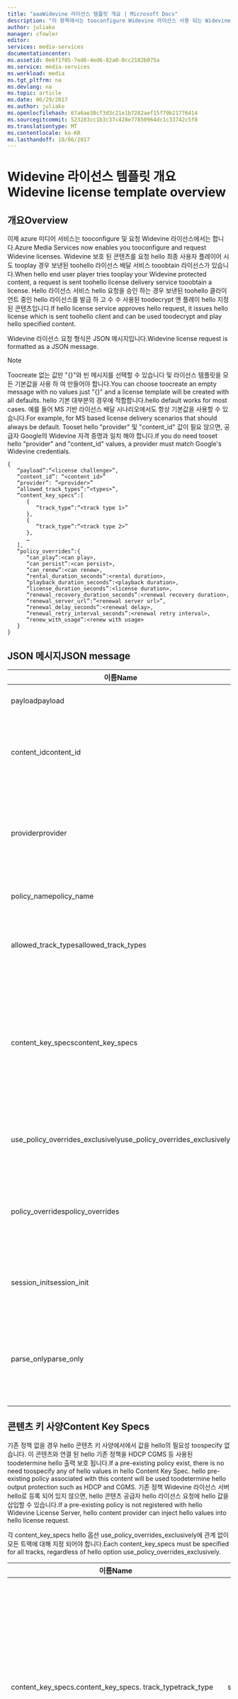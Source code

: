 ```yaml
---
title: "aaaWidevine 라이선스 템플릿 개요 | Microsoft Docs"
description: "이 항목에서는 tooconfigure Widevine 라이선스 사용 되는 Widevine 라이선스 템플릿 개요를 제공 합니다."
author: juliako
manager: cfowler
editor: 
services: media-services
documentationcenter: 
ms.assetid: 0e6f1f05-7ed6-4ed6-82a0-0cc2182b075a
ms.service: media-services
ms.workload: media
ms.tgt_pltfrm: na
ms.devlang: na
ms.topic: article
ms.date: 06/29/2017
ms.author: juliako
ms.openlocfilehash: 67a6ae38cf3d3c21e1b7282aef15f79b21776414
ms.sourcegitcommit: 523283cc1b3c37c428e77850964dc1c33742c5f0
ms.translationtype: MT
ms.contentlocale: ko-KR
ms.lasthandoff: 10/06/2017
---
```

# <a name="widevine-license-template-overview"></a><span data-ttu-id="61496-103">Widevine 라이선스 템플릿 개요</span><span class="sxs-lookup"><span data-stu-id="61496-103">Widevine license template overview</span></span>
## <a name="overview"></a><span data-ttu-id="61496-104">개요</span><span class="sxs-lookup"><span data-stu-id="61496-104">Overview</span></span>
<span data-ttu-id="61496-105">이제 azure 미디어 서비스는 tooconfigure 및 요청 Widevine 라이선스에서는 합니다.</span><span class="sxs-lookup"><span data-stu-id="61496-105">Azure Media Services now enables you tooconfigure and request Widevine licenses.</span></span> <span data-ttu-id="61496-106">Widevine 보호 된 콘텐츠를 요청 hello 최종 사용자 플레이어 시도 tooplay 경우 보낸된 toohello 라이선스 배달 서비스 tooobtain 라이선스가 있습니다.</span><span class="sxs-lookup"><span data-stu-id="61496-106">When hello end user player tries tooplay your Widevine protected content, a request is sent toohello license delivery service tooobtain a license.</span></span> <span data-ttu-id="61496-107">Hello 라이선스 서비스 hello 요청을 승인 하는 경우 보낸된 toohello 클라이언트 중인 hello 라이선스를 발급 하 고 수 수 사용된 toodecrypt 앤 플레이 hello 지정 된 콘텐츠입니다.</span><span class="sxs-lookup"><span data-stu-id="61496-107">If hello license service approves hello request, it issues hello license which is sent toohello client and can be used toodecrypt and play hello specified content.</span></span>

<span data-ttu-id="61496-108">Widevine 라이선스 요청 형식은 JSON 메시지입니다.</span><span class="sxs-lookup"><span data-stu-id="61496-108">Widevine license request is formatted as a JSON message.</span></span>  

>[!NOTE]
> <span data-ttu-id="61496-109">Toocreate 없는 값만 "{}"와 빈 메시지를 선택할 수 있습니다 및 라이선스 템플릿을 모든 기본값을 사용 하 여 만들어야 합니다.</span><span class="sxs-lookup"><span data-stu-id="61496-109">You can choose toocreate an empty message with no values just "{}" and a license template will be created with all defaults.</span></span> <span data-ttu-id="61496-110">hello 기본 대부분의 경우에 적합합니다.</span><span class="sxs-lookup"><span data-stu-id="61496-110">hello default works for most cases.</span></span> <span data-ttu-id="61496-111">예를 들어 MS 기반 라이선스 배달 시나리오에서도 항상 기본값을 사용할 수 있습니다.</span><span class="sxs-lookup"><span data-stu-id="61496-111">For example, for MS based license delivery scenarios that should always be default.</span></span> <span data-ttu-id="61496-112">Tooset hello "provider" 및 "content_id" 값이 필요 않으면, 공급자 Google의 Widevine 자격 증명과 일치 해야 합니다.</span><span class="sxs-lookup"><span data-stu-id="61496-112">If you do need tooset hello "provider" and "content_id" values, a provider must match Google's Widevine credentials.</span></span>

    {  
       “payload”:“<license challenge>”,
       “content_id”: “<content id>” 
       “provider”: ”<provider>”
       “allowed_track_types”:“<types>”,
       “content_key_specs”:[  
          {  
             “track_type”:“<track type 1>”
          },
          {  
             “track_type”:“<track type 2>”
          },
          …
       ],
       “policy_overrides”:{  
          “can_play”:<can play>,
          “can persist”:<can persist>,
          “can_renew”:<can renew>,
          “rental_duration_seconds”:<rental duration>,
          “playback_duration_seconds”:<playback duration>,
          “license_duration_seconds”:<license duration>,
          “renewal_recovery_duration_seconds”:<renewal recovery duration>,
          “renewal_server_url”:”<renewal server url>”,
          “renewal_delay_seconds”:<renewal delay>,
          “renewal_retry_interval_seconds”:<renewal retry interval>,
          “renew_with_usage”:<renew with usage>
       }
    }

## <a name="json-message"></a><span data-ttu-id="61496-113">JSON 메시지</span><span class="sxs-lookup"><span data-stu-id="61496-113">JSON message</span></span>
| <span data-ttu-id="61496-114">이름</span><span class="sxs-lookup"><span data-stu-id="61496-114">Name</span></span> | <span data-ttu-id="61496-115">값</span><span class="sxs-lookup"><span data-stu-id="61496-115">Value</span></span> | <span data-ttu-id="61496-116">설명</span><span class="sxs-lookup"><span data-stu-id="61496-116">Description</span></span> |
| --- | --- | --- |
| <span data-ttu-id="61496-117">payload</span><span class="sxs-lookup"><span data-stu-id="61496-117">payload</span></span> |<span data-ttu-id="61496-118">Base64 인코딩된 문자열</span><span class="sxs-lookup"><span data-stu-id="61496-118">Base64 encoded string</span></span> |<span data-ttu-id="61496-119">클라이언트에서 보낸 hello 라이선스 요청 합니다.</span><span class="sxs-lookup"><span data-stu-id="61496-119">hello license request sent by a client.</span></span> |
| <span data-ttu-id="61496-120">content_id</span><span class="sxs-lookup"><span data-stu-id="61496-120">content_id</span></span> |<span data-ttu-id="61496-121">Base64 인코딩된 문자열</span><span class="sxs-lookup"><span data-stu-id="61496-121">Base64 encoded string</span></span> |<span data-ttu-id="61496-122">각 content_key_specs.track_type에 tooderive KeyId(s) 및 콘텐츠 키를 사용 하는 식별자.</span><span class="sxs-lookup"><span data-stu-id="61496-122">Identifier used tooderive KeyId(s) and Content Key(s) for each content_key_specs.track_type.</span></span> |
| <span data-ttu-id="61496-123">provider</span><span class="sxs-lookup"><span data-stu-id="61496-123">provider</span></span> |<span data-ttu-id="61496-124">string</span><span class="sxs-lookup"><span data-stu-id="61496-124">string</span></span> |<span data-ttu-id="61496-125">콘텐츠 키 및 정책을를 사용 하는 toolook 합니다.</span><span class="sxs-lookup"><span data-stu-id="61496-125">Used toolook up content keys and policies.</span></span> <span data-ttu-id="61496-126">MS 키 배달이 Widevine 라이선스 배달에 사용되는 경우 이 매개 변수는 무시됩니다.</span><span class="sxs-lookup"><span data-stu-id="61496-126">If MS key delivery is used for Widevine license delivery, this parameter is ignored.</span></span> |
| <span data-ttu-id="61496-127">policy_name</span><span class="sxs-lookup"><span data-stu-id="61496-127">policy_name</span></span> |<span data-ttu-id="61496-128">string</span><span class="sxs-lookup"><span data-stu-id="61496-128">string</span></span> |<span data-ttu-id="61496-129">이전에 등록된 정책의 이름입니다.</span><span class="sxs-lookup"><span data-stu-id="61496-129">Name of a previously registered policy.</span></span> <span data-ttu-id="61496-130">옵션</span><span class="sxs-lookup"><span data-stu-id="61496-130">Optional</span></span> |
| <span data-ttu-id="61496-131">allowed_track_types</span><span class="sxs-lookup"><span data-stu-id="61496-131">allowed_track_types</span></span> |<span data-ttu-id="61496-132">enum</span><span class="sxs-lookup"><span data-stu-id="61496-132">enum</span></span> |<span data-ttu-id="61496-133">SD_ONLY 또는 SD_HD.</span><span class="sxs-lookup"><span data-stu-id="61496-133">SD_ONLY or SD_HD.</span></span> <span data-ttu-id="61496-134">라이선스에 포함할 콘텐츠 키를 제어합니다.</span><span class="sxs-lookup"><span data-stu-id="61496-134">Controls which content keys should be included in a license</span></span> |
| <span data-ttu-id="61496-135">content_key_specs</span><span class="sxs-lookup"><span data-stu-id="61496-135">content_key_specs</span></span> |<span data-ttu-id="61496-136">JSON 구조 배열. 아래 **콘텐츠 키 사양** 참조</span><span class="sxs-lookup"><span data-stu-id="61496-136">array of JSON structures, see **Content Key Specs** below</span></span> |<span data-ttu-id="61496-137">보다 세밀 하 게 세분화 된 컨트롤에 콘텐츠 키 tooreturn 합니다.</span><span class="sxs-lookup"><span data-stu-id="61496-137">A finer grained control on what content keys tooreturn.</span></span> <span data-ttu-id="61496-138">자세한 내용은 아래 콘텐츠 키 사양을 참조하세요.</span><span class="sxs-lookup"><span data-stu-id="61496-138">See Content Key Spec below for details.</span></span>  <span data-ttu-id="61496-139">Allowed_track_types 및 content_key_specs 중 하나만 지정할 수 있습니다.</span><span class="sxs-lookup"><span data-stu-id="61496-139">Only one of allowed_track_types and content_key_specs can be specified.</span></span> |
| <span data-ttu-id="61496-140">use_policy_overrides_exclusively</span><span class="sxs-lookup"><span data-stu-id="61496-140">use_policy_overrides_exclusively</span></span> |<span data-ttu-id="61496-141">boolean.</span><span class="sxs-lookup"><span data-stu-id="61496-141">boolean.</span></span> <span data-ttu-id="61496-142">true 또는 false</span><span class="sxs-lookup"><span data-stu-id="61496-142">true or false</span></span> |<span data-ttu-id="61496-143">policy_overrides로 지정된 정책 특성을 사용하고 이전에 저장된 모든 정책은 생략합니다.</span><span class="sxs-lookup"><span data-stu-id="61496-143">Use policy attributes specified by policy_overrides and omit all previously stored policy.</span></span> |
| <span data-ttu-id="61496-144">policy_overrides</span><span class="sxs-lookup"><span data-stu-id="61496-144">policy_overrides</span></span> |<span data-ttu-id="61496-145">JSON 구조. 아래 **정책 재정의** 참조</span><span class="sxs-lookup"><span data-stu-id="61496-145">JSON structure, see **Policy Overrides** below</span></span> |<span data-ttu-id="61496-146">이 라이선스에 대한 정책 설정입니다.</span><span class="sxs-lookup"><span data-stu-id="61496-146">Policy settings for this license.</span></span>  <span data-ttu-id="61496-147">이 자산에는 미리 정의 된 정책이 hello 이벤트에서, 이러한 지정 된 값이 사용 됩니다.</span><span class="sxs-lookup"><span data-stu-id="61496-147">In hello event this asset has a pre-defined policy, these specified values will be used.</span></span> |
| <span data-ttu-id="61496-148">session_init</span><span class="sxs-lookup"><span data-stu-id="61496-148">session_init</span></span> |<span data-ttu-id="61496-149">JSON 구조. 아래 **세션 초기화** 참조</span><span class="sxs-lookup"><span data-stu-id="61496-149">JSON structure, see **Session Initialization** below</span></span> |<span data-ttu-id="61496-150">선택적 데이터 toolicense를 전달 합니다.</span><span class="sxs-lookup"><span data-stu-id="61496-150">Optional data passed toolicense.</span></span> |
| <span data-ttu-id="61496-151">parse_only</span><span class="sxs-lookup"><span data-stu-id="61496-151">parse_only</span></span> |<span data-ttu-id="61496-152">boolean.</span><span class="sxs-lookup"><span data-stu-id="61496-152">boolean.</span></span> <span data-ttu-id="61496-153">true 또는 false</span><span class="sxs-lookup"><span data-stu-id="61496-153">true or false</span></span> |<span data-ttu-id="61496-154">hello 라이선스 요청은 구문 분석 되지만 라이선스가 발급 됩니다.</span><span class="sxs-lookup"><span data-stu-id="61496-154">hello license request is parsed but no license is issued.</span></span> <span data-ttu-id="61496-155">그러나 값 양식 hello 라이선스 요청 hello 응답에 반환 됩니다.</span><span class="sxs-lookup"><span data-stu-id="61496-155">However, values form hello license request are returned in hello response.</span></span> |

## <a name="content-key-specs"></a><span data-ttu-id="61496-156">콘텐츠 키 사양</span><span class="sxs-lookup"><span data-stu-id="61496-156">Content Key Specs</span></span>
<span data-ttu-id="61496-157">기존 정책 없을 경우 hello 콘텐츠 키 사양에서에서 값을 hello의 필요성 toospecify 없습니다.  이 콘텐츠와 연결 된 hello 기존 정책을 HDCP CGMS 등 사용된 toodetermine hello 출력 보호 됩니다.</span><span class="sxs-lookup"><span data-stu-id="61496-157">If a pre-existing policy exist, there is no need toospecify any of hello values in hello Content Key Spec.  hello pre-existing policy associated with this content will be used toodetermine hello output protection such as HDCP and CGMS.</span></span>  <span data-ttu-id="61496-158">기존 정책 Widevine 라이선스 서버 hello로 등록 되어 있지 않으면, hello 콘텐츠 공급자 hello 라이선스 요청에 hello 값을 삽입할 수 있습니다.</span><span class="sxs-lookup"><span data-stu-id="61496-158">If a pre-existing policy is not registered with hello Widevine License Server, hello content provider can inject hello values into hello license request.</span></span>   

<span data-ttu-id="61496-159">각 content_key_specs hello 옵션 use_policy_overrides_exclusively에 관계 없이 모든 트랙에 대해 지정 되어야 합니다.</span><span class="sxs-lookup"><span data-stu-id="61496-159">Each content_key_specs must be specified for all tracks, regardless of hello option use_policy_overrides_exclusively.</span></span> 

| <span data-ttu-id="61496-160">이름</span><span class="sxs-lookup"><span data-stu-id="61496-160">Name</span></span> | <span data-ttu-id="61496-161">값</span><span class="sxs-lookup"><span data-stu-id="61496-161">Value</span></span> | <span data-ttu-id="61496-162">설명</span><span class="sxs-lookup"><span data-stu-id="61496-162">Description</span></span> |
| --- | --- | --- |
| <span data-ttu-id="61496-163">content_key_specs.</span><span class="sxs-lookup"><span data-stu-id="61496-163">content_key_specs.</span></span> <span data-ttu-id="61496-164">track_type</span><span class="sxs-lookup"><span data-stu-id="61496-164">track_type</span></span> |<span data-ttu-id="61496-165">string</span><span class="sxs-lookup"><span data-stu-id="61496-165">string</span></span> |<span data-ttu-id="61496-166">트랙 유형 이름입니다.</span><span class="sxs-lookup"><span data-stu-id="61496-166">A track type name.</span></span> <span data-ttu-id="61496-167">Content_key_specs hello 라이선스 요청에 지정 된 경우 확인 되었는지 toospecify 추적 모든 형식을 명시적으로 합니다.</span><span class="sxs-lookup"><span data-stu-id="61496-167">If content_key_specs is specified in hello license request, make sure toospecify all track types explicitly.</span></span> <span data-ttu-id="61496-168">오류 toodo 하므로 될 오류 tooplayback 지난 10 초 수 있습니다.</span><span class="sxs-lookup"><span data-stu-id="61496-168">Failure toodo so will result in failure tooplayback past 10 seconds.</span></span> |
| <span data-ttu-id="61496-169">content_key_specs</span><span class="sxs-lookup"><span data-stu-id="61496-169">content_key_specs</span></span>  <br/> <span data-ttu-id="61496-170">security_level</span><span class="sxs-lookup"><span data-stu-id="61496-170">security_level</span></span> |<span data-ttu-id="61496-171">uint32</span><span class="sxs-lookup"><span data-stu-id="61496-171">uint32</span></span> |<span data-ttu-id="61496-172">재생에 대한 클라이언트 견고성 요구 사항을 정의합니다.</span><span class="sxs-lookup"><span data-stu-id="61496-172">Defines client robustness requirements for playback.</span></span> <br/> <span data-ttu-id="61496-173">1 - 소프트웨어 기반 화이트 박스 암호화가 필요합니다.</span><span class="sxs-lookup"><span data-stu-id="61496-173">1 - Software-based whitebox crypto is required.</span></span> <br/> <span data-ttu-id="61496-174">2 - 소프트웨어 암호화 및 난독 처리된 디코더가 필요합니다.</span><span class="sxs-lookup"><span data-stu-id="61496-174">2 - Software crypto and an obfuscated decoder is required.</span></span> <br/> <span data-ttu-id="61496-175">3-hello 키 재료 및 암호화 작업은 하드웨어 백업 된 신뢰할 수 있는 실행 환경 내에서 수행 되어야 합니다.</span><span class="sxs-lookup"><span data-stu-id="61496-175">3 - hello key material and crypto operations must be performed within a hardware backed trusted execution environment.</span></span> <br/> <span data-ttu-id="61496-176">4-암호화 및 콘텐츠의 디코딩 hello 하드웨어 백업 된 신뢰할 수 있는 실행 환경 내에서 수행 되어야 합니다.</span><span class="sxs-lookup"><span data-stu-id="61496-176">4 - hello crypto and decoding of content must be performed within a hardware backed trusted execution environment.</span></span>  <br/> <span data-ttu-id="61496-177">5-hello 암호화, 디코딩 및 모두 처리 hello 미디어 (압축 및 압축 되지 않은)의 하드웨어 백업 된 신뢰할 수 있는 실행 환경 내에서 처리 되어야 합니다.</span><span class="sxs-lookup"><span data-stu-id="61496-177">5 - hello crypto, decoding and all handling of hello media (compressed and uncompressed) must be handled within a hardware backed trusted execution environment.</span></span> |
| <span data-ttu-id="61496-178">content_key_specs</span><span class="sxs-lookup"><span data-stu-id="61496-178">content_key_specs</span></span> <br/> <span data-ttu-id="61496-179">required_output_protection.hdc</span><span class="sxs-lookup"><span data-stu-id="61496-179">required_output_protection.hdc</span></span> |<span data-ttu-id="61496-180">string - HDCP_NONE, HDCP_V1, HDCP_V2 중 하나</span><span class="sxs-lookup"><span data-stu-id="61496-180">string - one of: HDCP_NONE, HDCP_V1, HDCP_V2</span></span> |<span data-ttu-id="61496-181">HDCP가 필요한지 여부를 나타냅니다.</span><span class="sxs-lookup"><span data-stu-id="61496-181">Indicates whether HDCP is require</span></span> |
| <span data-ttu-id="61496-182">content_key_specs</span><span class="sxs-lookup"><span data-stu-id="61496-182">content_key_specs</span></span> <br/><span data-ttu-id="61496-183">key</span><span class="sxs-lookup"><span data-stu-id="61496-183">key</span></span> |<span data-ttu-id="61496-184">Base64 </span><span class="sxs-lookup"><span data-stu-id="61496-184">Base64</span></span> <br/><span data-ttu-id="61496-185">인코딩된 문자열</span><span class="sxs-lookup"><span data-stu-id="61496-185">encoded string</span></span> |<span data-ttu-id="61496-186">이 트랙에 대 한 콘텐츠 키 toouse 합니다. 지정 하지 않거나 track_type hello key_id가 필요 합니다.</span><span class="sxs-lookup"><span data-stu-id="61496-186">Content key toouse for this track. If specified, hello track_type or key_id is required.</span></span>  <span data-ttu-id="61496-187">이 옵션을 사용 하면 hello 콘텐츠 공급자 tooinject hello Widevine 라이선스 서버는 키 조회 또는 생성 하도록 하는 대신이 트랙에 대 한 콘텐츠 키입니다.</span><span class="sxs-lookup"><span data-stu-id="61496-187">This option allows hello content provider tooinject hello content key for this track instead of letting Widevine license server generate or lookup a key.</span></span> |
| <span data-ttu-id="61496-188">content_key_specs.key_id</span><span class="sxs-lookup"><span data-stu-id="61496-188">content_key_specs.key_id</span></span> |<span data-ttu-id="61496-189">Base64 인코딩된 문자열 binary, 16바이트</span><span class="sxs-lookup"><span data-stu-id="61496-189">Base64 encoded string  binary, 16 bytes</span></span> |<span data-ttu-id="61496-190">Hello 키에 대 한 고유 식별자입니다.</span><span class="sxs-lookup"><span data-stu-id="61496-190">Unique identifier for hello key.</span></span> |

## <a name="policy-overrides"></a><span data-ttu-id="61496-191">정책 재정의</span><span class="sxs-lookup"><span data-stu-id="61496-191">Policy Overrides</span></span>
| <span data-ttu-id="61496-192">이름</span><span class="sxs-lookup"><span data-stu-id="61496-192">Name</span></span> | <span data-ttu-id="61496-193">값</span><span class="sxs-lookup"><span data-stu-id="61496-193">Value</span></span> | <span data-ttu-id="61496-194">설명</span><span class="sxs-lookup"><span data-stu-id="61496-194">Description</span></span> |
| --- | --- | --- |
| <span data-ttu-id="61496-195">policy_overrides.</span><span class="sxs-lookup"><span data-stu-id="61496-195">policy_overrides.</span></span> <span data-ttu-id="61496-196">can_play</span><span class="sxs-lookup"><span data-stu-id="61496-196">can_play</span></span> |<span data-ttu-id="61496-197">boolean.</span><span class="sxs-lookup"><span data-stu-id="61496-197">boolean.</span></span> <span data-ttu-id="61496-198">true 또는 false</span><span class="sxs-lookup"><span data-stu-id="61496-198">true or false</span></span> |<span data-ttu-id="61496-199">해당 재생이 나타냅니다 hello의 콘텐츠를 사용할 수 있습니다.</span><span class="sxs-lookup"><span data-stu-id="61496-199">Indicates that playback of hello content is allowed.</span></span> <span data-ttu-id="61496-200">기본값은 false입니다.</span><span class="sxs-lookup"><span data-stu-id="61496-200">Default is false.</span></span> |
| <span data-ttu-id="61496-201">policy_overrides.</span><span class="sxs-lookup"><span data-stu-id="61496-201">policy_overrides.</span></span> <span data-ttu-id="61496-202">can_persist</span><span class="sxs-lookup"><span data-stu-id="61496-202">can_persist</span></span> |<span data-ttu-id="61496-203">boolean.</span><span class="sxs-lookup"><span data-stu-id="61496-203">boolean.</span></span> <span data-ttu-id="61496-204">true 또는 false</span><span class="sxs-lookup"><span data-stu-id="61496-204">true or false</span></span> |<span data-ttu-id="61496-205">Hello 라이센스 지속형된 toonon 비휘발성 저장소를 오프 라인 수를 나타냅니다.</span><span class="sxs-lookup"><span data-stu-id="61496-205">Indicates that hello license may be persisted toonon-volatile storage for offline use.</span></span> <span data-ttu-id="61496-206">기본값은 false입니다.</span><span class="sxs-lookup"><span data-stu-id="61496-206">Default is false.</span></span> |
| <span data-ttu-id="61496-207">policy_overrides.</span><span class="sxs-lookup"><span data-stu-id="61496-207">policy_overrides.</span></span> <span data-ttu-id="61496-208">can_renew</span><span class="sxs-lookup"><span data-stu-id="61496-208">can_renew</span></span> |<span data-ttu-id="61496-209">boolean. true 또는 false</span><span class="sxs-lookup"><span data-stu-id="61496-209">boolean true or false</span></span> |<span data-ttu-id="61496-210">이 라이선스의 갱신이 허용됨을 나타냅니다.</span><span class="sxs-lookup"><span data-stu-id="61496-210">Indicates that renewal of this license is allowed.</span></span> <span data-ttu-id="61496-211">True 인 경우, 하트 비트 하 여 hello 라이선스 기간의 hello를 확장할 수 있습니다.</span><span class="sxs-lookup"><span data-stu-id="61496-211">If true, hello duration of hello license can be extended by heartbeat.</span></span> <span data-ttu-id="61496-212">기본값은 false입니다.</span><span class="sxs-lookup"><span data-stu-id="61496-212">Default is false.</span></span> |
| <span data-ttu-id="61496-213">policy_overrides.</span><span class="sxs-lookup"><span data-stu-id="61496-213">policy_overrides.</span></span> <span data-ttu-id="61496-214">license_duration_seconds</span><span class="sxs-lookup"><span data-stu-id="61496-214">license_duration_seconds</span></span> |<span data-ttu-id="61496-215">int64</span><span class="sxs-lookup"><span data-stu-id="61496-215">int64</span></span> |<span data-ttu-id="61496-216">이 특정 라이선스에 대 한 hello 기간을 나타냅니다.</span><span class="sxs-lookup"><span data-stu-id="61496-216">Indicates hello time window for this specific license.</span></span> <span data-ttu-id="61496-217">값이 0 no 제한 toohello 기간 임을 나타냅니다.</span><span class="sxs-lookup"><span data-stu-id="61496-217">A value of 0 indicates that there is no limit toohello duration.</span></span> <span data-ttu-id="61496-218">기본값은 0입니다.</span><span class="sxs-lookup"><span data-stu-id="61496-218">Default is 0.</span></span> |
| <span data-ttu-id="61496-219">policy_overrides.</span><span class="sxs-lookup"><span data-stu-id="61496-219">policy_overrides.</span></span> <span data-ttu-id="61496-220">rental_duration_seconds</span><span class="sxs-lookup"><span data-stu-id="61496-220">rental_duration_seconds</span></span> |<span data-ttu-id="61496-221">int64</span><span class="sxs-lookup"><span data-stu-id="61496-221">int64</span></span> |<span data-ttu-id="61496-222">재생은 허용 하는 동안 hello 기간을 나타냅니다.</span><span class="sxs-lookup"><span data-stu-id="61496-222">Indicates hello time window while playback is permitted.</span></span> <span data-ttu-id="61496-223">값이 0 no 제한 toohello 기간 임을 나타냅니다.</span><span class="sxs-lookup"><span data-stu-id="61496-223">A value of 0 indicates that there is no limit toohello duration.</span></span> <span data-ttu-id="61496-224">기본값은 0입니다.</span><span class="sxs-lookup"><span data-stu-id="61496-224">Default is 0.</span></span> |
| <span data-ttu-id="61496-225">policy_overrides.</span><span class="sxs-lookup"><span data-stu-id="61496-225">policy_overrides.</span></span> <span data-ttu-id="61496-226">playback_duration_seconds</span><span class="sxs-lookup"><span data-stu-id="61496-226">playback_duration_seconds</span></span> |<span data-ttu-id="61496-227">int64</span><span class="sxs-lookup"><span data-stu-id="61496-227">int64</span></span> |<span data-ttu-id="61496-228">hello 재생 hello 라이선스 기간 내에서 시작 되 면 시간 창을 표시 합니다.</span><span class="sxs-lookup"><span data-stu-id="61496-228">hello viewing window of time once playback starts within hello license duration.</span></span> <span data-ttu-id="61496-229">값이 0 no 제한 toohello 기간 임을 나타냅니다.</span><span class="sxs-lookup"><span data-stu-id="61496-229">A value of 0 indicates that there is no limit toohello duration.</span></span> <span data-ttu-id="61496-230">기본값은 0입니다.</span><span class="sxs-lookup"><span data-stu-id="61496-230">Default is 0.</span></span> |
| <span data-ttu-id="61496-231">policy_overrides.</span><span class="sxs-lookup"><span data-stu-id="61496-231">policy_overrides.</span></span> <span data-ttu-id="61496-232">renewal_server_url</span><span class="sxs-lookup"><span data-stu-id="61496-232">renewal_server_url</span></span> |<span data-ttu-id="61496-233">string</span><span class="sxs-lookup"><span data-stu-id="61496-233">string</span></span> |<span data-ttu-id="61496-234">이 라이선스에 대 한 모든 하트 비트 (갱신) 요청은 toohello 지정한 URL 전송할 합니다.</span><span class="sxs-lookup"><span data-stu-id="61496-234">All heartbeat (renewal) requests for this license shall be directed toohello specified URL.</span></span> <span data-ttu-id="61496-235">이 필드는 can_renew가 true인 경우에만 사용할 수 있습니다.</span><span class="sxs-lookup"><span data-stu-id="61496-235">This field is only used if can_renew is true.</span></span> |
| <span data-ttu-id="61496-236">policy_overrides.</span><span class="sxs-lookup"><span data-stu-id="61496-236">policy_overrides.</span></span> <span data-ttu-id="61496-237">renewal_delay_seconds</span><span class="sxs-lookup"><span data-stu-id="61496-237">renewal_delay_seconds</span></span> |<span data-ttu-id="61496-238">int64</span><span class="sxs-lookup"><span data-stu-id="61496-238">int64</span></span> |<span data-ttu-id="61496-239">license_start_time 이후, 처음으로 갱신을 시도할 때까지 시간(초)입니다.</span><span class="sxs-lookup"><span data-stu-id="61496-239">How many seconds after license_start_time, before renewal is first attempted.</span></span> <span data-ttu-id="61496-240">이 필드는 can_renew가 true인 경우에만 사용할 수 있습니다.</span><span class="sxs-lookup"><span data-stu-id="61496-240">This field is only used if can_renew is true.</span></span> <span data-ttu-id="61496-241">기본값은 0입니다.</span><span class="sxs-lookup"><span data-stu-id="61496-241">Default is 0</span></span> |
| <span data-ttu-id="61496-242">policy_overrides.</span><span class="sxs-lookup"><span data-stu-id="61496-242">policy_overrides.</span></span> <span data-ttu-id="61496-243">renewal_retry_interval_seconds</span><span class="sxs-lookup"><span data-stu-id="61496-243">renewal_retry_interval_seconds</span></span> |<span data-ttu-id="61496-244">int64</span><span class="sxs-lookup"><span data-stu-id="61496-244">int64</span></span> |<span data-ttu-id="61496-245">Hello 지연 실패 시 후속 라이선스 갱신 요청 간격 (초) 단위로 지정 합니다.</span><span class="sxs-lookup"><span data-stu-id="61496-245">Specifies hello delay in seconds between subsequent license renewal requests, in case of failure.</span></span> <span data-ttu-id="61496-246">이 필드는 can_renew가 true인 경우에만 사용할 수 있습니다.</span><span class="sxs-lookup"><span data-stu-id="61496-246">This field is only used if can_renew is true.</span></span> |
| <span data-ttu-id="61496-247">policy_overrides.</span><span class="sxs-lookup"><span data-stu-id="61496-247">policy_overrides.</span></span> <span data-ttu-id="61496-248">renewal_recovery_duration_seconds</span><span class="sxs-lookup"><span data-stu-id="61496-248">renewal_recovery_duration_seconds</span></span> |<span data-ttu-id="61496-249">int64</span><span class="sxs-lookup"><span data-stu-id="61496-249">int64</span></span> |<span data-ttu-id="61496-250">시간,는 재생 toocontinue 갱신 하는 동안 hello 창이 시도 된 됩니다 아직 toobackend 문제 hello 라이선스 서버를 인해 실패 합니다.</span><span class="sxs-lookup"><span data-stu-id="61496-250">hello window of time, in which playback is allowed toocontinue while renewal is attempted, yet unsuccessful due toobackend problems with hello license server.</span></span> <span data-ttu-id="61496-251">값이 0 no 제한 toohello 기간 임을 나타냅니다.</span><span class="sxs-lookup"><span data-stu-id="61496-251">A value of 0 indicates that there is no limit toohello duration.</span></span> <span data-ttu-id="61496-252">이 필드는 can_renew가 true인 경우에만 사용할 수 있습니다.</span><span class="sxs-lookup"><span data-stu-id="61496-252">This field is only used if can_renew is true.</span></span> |
| <span data-ttu-id="61496-253">policy_overrides.</span><span class="sxs-lookup"><span data-stu-id="61496-253">policy_overrides.</span></span> <span data-ttu-id="61496-254">renew_with_usage</span><span class="sxs-lookup"><span data-stu-id="61496-254">renew_with_usage</span></span> |<span data-ttu-id="61496-255">boolean. true 또는 false</span><span class="sxs-lookup"><span data-stu-id="61496-255">boolean true or false</span></span> |<span data-ttu-id="61496-256">사용 현황이 시작 될 때 갱신에 대 한 해당 hello 라이선스를 보낼 수는 나타냅니다.</span><span class="sxs-lookup"><span data-stu-id="61496-256">Indicates that hello license shall be sent for renewal when usage is started.</span></span> <span data-ttu-id="61496-257">이 필드는 can_renew가 true인 경우에만 사용할 수 있습니다.</span><span class="sxs-lookup"><span data-stu-id="61496-257">This field is only used if can_renew is true.</span></span> |

## <a name="session-initialization"></a><span data-ttu-id="61496-258">세션 초기화</span><span class="sxs-lookup"><span data-stu-id="61496-258">Session Initialization</span></span>
| <span data-ttu-id="61496-259">이름</span><span class="sxs-lookup"><span data-stu-id="61496-259">Name</span></span> | <span data-ttu-id="61496-260">값</span><span class="sxs-lookup"><span data-stu-id="61496-260">Value</span></span> | <span data-ttu-id="61496-261">설명</span><span class="sxs-lookup"><span data-stu-id="61496-261">Description</span></span> |
| --- | --- | --- |
| <span data-ttu-id="61496-262">provider_session_token</span><span class="sxs-lookup"><span data-stu-id="61496-262">provider_session_token</span></span> |<span data-ttu-id="61496-263">Base64 인코딩된 문자열</span><span class="sxs-lookup"><span data-stu-id="61496-263">Base64 encoded string</span></span> |<span data-ttu-id="61496-264">이 세션 토큰 hello 라이선스에 다시 전달 하 고 후속 갱신에 존재 합니다.</span><span class="sxs-lookup"><span data-stu-id="61496-264">This session token is passed back in hello license and will exist in subsequent renewals.</span></span>  <span data-ttu-id="61496-265">hello 세션 토큰 세션 이상 유지 되지 않습니다.</span><span class="sxs-lookup"><span data-stu-id="61496-265">hello session token will not persist beyond sessions.</span></span> |
| <span data-ttu-id="61496-266">provider_client_token</span><span class="sxs-lookup"><span data-stu-id="61496-266">provider_client_token</span></span> |<span data-ttu-id="61496-267">Base64 인코딩된 문자열</span><span class="sxs-lookup"><span data-stu-id="61496-267">Base64 encoded string</span></span> |<span data-ttu-id="61496-268">클라이언트 hello 라이선스 응답에서 토큰 toosend 합니다.</span><span class="sxs-lookup"><span data-stu-id="61496-268">Client token toosend back in hello license response.</span></span>  <span data-ttu-id="61496-269">클라이언트 토큰을 포함 하는 hello 라이선스 요청을 하는 경우이 값은 무시 됩니다.</span><span class="sxs-lookup"><span data-stu-id="61496-269">If hello license request contains a client token, this value is ignored.</span></span> <span data-ttu-id="61496-270">클라이언트 토큰 hello 라이선스 세션 유지 됩니다.</span><span class="sxs-lookup"><span data-stu-id="61496-270">hello client token will persist beyond license sessions.</span></span> |
| <span data-ttu-id="61496-271">override_provider_client_token</span><span class="sxs-lookup"><span data-stu-id="61496-271">override_provider_client_token</span></span> |<span data-ttu-id="61496-272">boolean.</span><span class="sxs-lookup"><span data-stu-id="61496-272">boolean.</span></span> <span data-ttu-id="61496-273">true 또는 false</span><span class="sxs-lookup"><span data-stu-id="61496-273">true or false</span></span> |<span data-ttu-id="61496-274">클라이언트 토큰을 포함 하는 false이 고 hello 라이선스 요청을 하는 경우이 구조에는 클라이언트 토큰을 지정 하는 경우에 hello 요청에서 hello 토큰을 사용 합니다.</span><span class="sxs-lookup"><span data-stu-id="61496-274">If false and hello license request contains a client token, use hello token from hello request even if a client token was specified in this structure.</span></span>  <span data-ttu-id="61496-275">True 인 경우, 항상이 구조에 지정 된 hello 토큰을 사용 합니다.</span><span class="sxs-lookup"><span data-stu-id="61496-275">If true, always use hello token specified in this structure.</span></span> |

## <a name="configure-your-widevine-licenses-using-net-types"></a><span data-ttu-id="61496-276">.NET 형식을 사용하여 Widevine 라이선스 구성</span><span class="sxs-lookup"><span data-stu-id="61496-276">Configure your Widevine licenses using .NET types</span></span>
<span data-ttu-id="61496-277">미디어 서비스는 Widevine 라이선스를 구성할 수 있는 .NET API를 제공합니다.</span><span class="sxs-lookup"><span data-stu-id="61496-277">Media Services provides .NET APIs that let you configure your Widevine licenses.</span></span> 

### <a name="classes-as-defined-in-hello-media-services-net-sdk"></a><span data-ttu-id="61496-278">Hello 미디어 서비스.NET SDK에에서 정의 된 대로 클래스</span><span class="sxs-lookup"><span data-stu-id="61496-278">Classes as defined in hello Media Services .NET SDK</span></span>
<span data-ttu-id="61496-279">hello 다음은 이러한 유형의 hello 정의 합니다.</span><span class="sxs-lookup"><span data-stu-id="61496-279">hello following are hello definitions of these types.</span></span>

    public class WidevineMessage
    {
        public WidevineMessage();

        [JsonProperty(NullValueHandling = NullValueHandling.Ignore)]
        public AllowedTrackTypes? allowed_track_types { get; set; }
        [JsonProperty(NullValueHandling = NullValueHandling.Ignore)]
        public ContentKeySpecs[] content_key_specs { get; set; }
        [JsonProperty(NullValueHandling = NullValueHandling.Ignore)]
        public object policy_overrides { get; set; }
    }

    [JsonConverter(typeof(StringEnumConverter))]
    public enum AllowedTrackTypes
    {
        SD_ONLY = 0,
        SD_HD = 1
    }
    public class ContentKeySpecs
    {
        public ContentKeySpecs();

        [JsonProperty(NullValueHandling = NullValueHandling.Ignore)]
        public string key_id { get; set; }
        [JsonProperty(NullValueHandling = NullValueHandling.Ignore)]
        public RequiredOutputProtection required_output_protection { get; set; }
        [JsonProperty(NullValueHandling = NullValueHandling.Ignore)]
        public int? security_level { get; set; }
        [JsonProperty(NullValueHandling = NullValueHandling.Ignore)]
        public string track_type { get; set; }
    }

    public class RequiredOutputProtection
    {
        public RequiredOutputProtection();

        public Hdcp hdcp { get; set; }
    }

    [JsonConverter(typeof(StringEnumConverter))]
    public enum Hdcp
    {
        HDCP_NONE = 0,
        HDCP_V1 = 1,
        HDCP_V2 = 2
    }

### <a name="example"></a><span data-ttu-id="61496-280">예제</span><span class="sxs-lookup"><span data-stu-id="61496-280">Example</span></span>
<span data-ttu-id="61496-281">hello 방법을 예제와 다음 toouse.NET Api tooconfigure 간단한 Widevine 라이선스입니다.</span><span class="sxs-lookup"><span data-stu-id="61496-281">hello following example shows how toouse .NET APIs tooconfigure  a simple Widevine license.</span></span>

    private static string ConfigureWidevineLicenseTemplate()
    {
        var template = new WidevineMessage
        {
            allowed_track_types = AllowedTrackTypes.SD_HD,
            content_key_specs = new[]
            {
                new ContentKeySpecs
                {
                    required_output_protection = new RequiredOutputProtection { hdcp = Hdcp.HDCP_NONE},
                    security_level = 1,
                    track_type = "SD"
                }
            },
            policy_overrides = new
            {
                can_play = true,
                can_persist = true,
                can_renew = false
            }
        };

        string configuration = JsonConvert.SerializeObject(template);
        return configuration;
    }


## <a name="media-services-learning-paths"></a><span data-ttu-id="61496-282">미디어 서비스 학습 경로</span><span class="sxs-lookup"><span data-stu-id="61496-282">Media Services learning paths</span></span>
[!INCLUDE [media-services-learning-paths-include](../../includes/media-services-learning-paths-include.md)]

## <a name="provide-feedback"></a><span data-ttu-id="61496-283">피드백 제공</span><span class="sxs-lookup"><span data-stu-id="61496-283">Provide feedback</span></span>
[!INCLUDE [media-services-user-voice-include](../../includes/media-services-user-voice-include.md)]

## <a name="see-also"></a><span data-ttu-id="61496-284">참고 항목</span><span class="sxs-lookup"><span data-stu-id="61496-284">See also</span></span>
[<span data-ttu-id="61496-285">PlayReady 및/또는 Widevine 동적 일반 암호화 사용</span><span class="sxs-lookup"><span data-stu-id="61496-285">Using PlayReady and/or Widevine Dynamic Common Encryption</span></span>](media-services-protect-with-drm.md)

